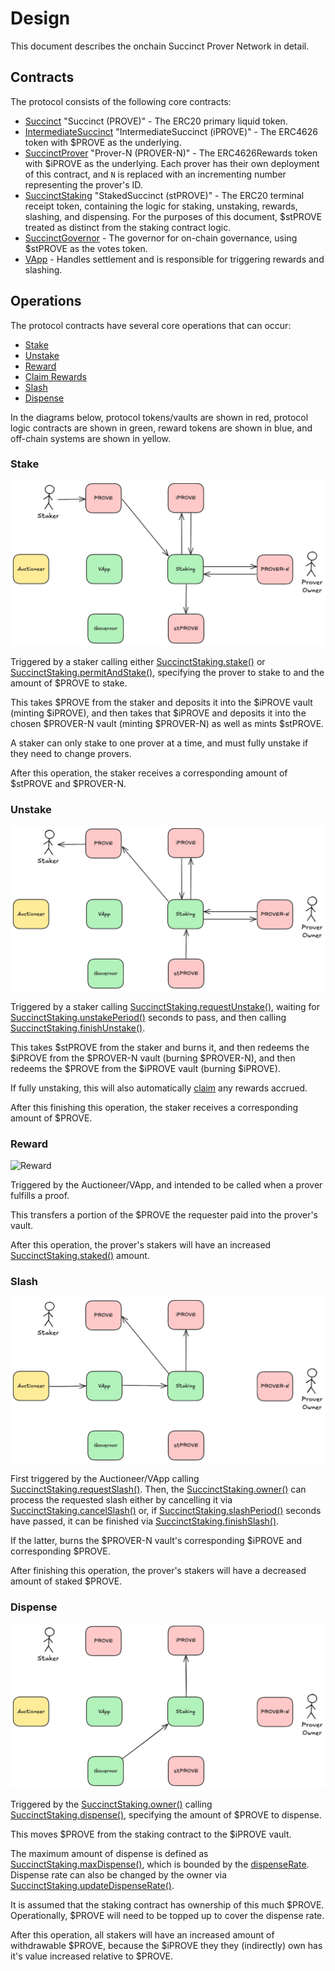 # Design

This document describes the onchain Succinct Prover Network in detail.

## Contracts

The protocol consists of the following core contracts:

* [Succinct](./src/tokens/Succinct.sol) "Succinct (PROVE)" - The ERC20 primary liquid token.
* [IntermediateSuccinct](./src/tokens/IntermediateSuccinct.sol) "IntermediateSuccinct (iPROVE)" - The ERC4626 token with $PROVE as the underlying.
* [SuccinctProver](./src/tokens/SuccinctProver.sol) "Prover-N (PROVER-N)" - The ERC4626Rewards token with $iPROVE as the underlying. Each prover has their own deployment of this contract, and `N` is replaced with an incrementing number representing the prover's ID.
* [SuccinctStaking](./src/SuccinctStaking.sol) "StakedSuccinct (stPROVE)" - The ERC20 terminal receipt token, containing the logic for staking, unstaking, rewards, slashing, and dispensing. For the purposes of this document, $stPROVE treated as distinct from the staking contract logic.
* [SuccinctGovernor](./src/SuccinctGovernor.sol) - The governor for on-chain governance, using $stPROVE as the votes token.
* [VApp](./src/mocks/MockVApp.sol) - Handles settlement and is responsible for triggering rewards and slashing.

## Operations

The protocol contracts have several core operations that can occur:

* [Stake](./#stake)
* [Unstake](./#unstake)
* [Reward](./#reward)
* [Claim Rewards](./#claim-rewards)
* [Slash](./#slash)
* [Dispense](./#dispense)

In the diagrams below, protocol tokens/vaults are shown in red, protocol logic contracts are shown in green, reward tokens are shown in blue, and off-chain systems are shown in yellow.

### Stake

![Stake](./media/stake.png)

Triggered by a staker calling either [SuccinctStaking.stake()](./src/SuccinctStaking.sol#L169) or [SuccinctStaking.permitAndStake()](./src/SuccinctStaking.sol#L179), specifying the prover to stake to and the amount of $PROVE to stake.

This takes $PROVE from the staker and deposits it into the $iPROVE vault (minting $iPROVE), and then takes that $iPROVE and deposits it into the chosen $PROVER-N vault (minting $PROVER-N) as well as mints $stPROVE.

A staker can only stake to one prover at a time, and must fully unstake if they need to change provers.

After this operation, the staker receives a corresponding amount of $stPROVE and $PROVER-N.

### Unstake

![Unstake](./media/unstake.png)

Triggered by a staker calling [SuccinctStaking.requestUnstake()](./src/SuccinctStaking.sol#L192), waiting for [SuccinctStaking.unstakePeriod()](./src/SuccinctStaking.sol#L94) seconds to pass, and then calling [SuccinctStaking.finishUnstake()](./src/SuccinctStaking.sol#L237).

This takes $stPROVE from the staker and burns it, and then redeems the $iPROVE from the $PROVER-N vault (burning $PROVER-N), and then redeems the $PROVE from the $iPROVE vault (burning $iPROVE).

If fully unstaking, this will also automatically [claim](./#claim-rewards) any rewards accrued.

After this finishing this operation, the staker receives a corresponding amount of $PROVE.

### Reward

![Reward](./media/reward.png)

Triggered by the Auctioneer/VApp, and intended to be called when a prover fulfills a proof.

This transfers a portion of the $PROVE the requester paid into the prover's vault.

After this operation, the prover's stakers will have an increased [SuccinctStaking.staked()](./src/SuccinctStaking.sol#L127) amount.

### Slash

![Slash](./media/slash.png)

First triggered by the Auctioneer/VApp calling [SuccinctStaking.requestSlash()](./src/SuccinctStaking.sol#L291). Then, the [SuccinctStaking.owner()](./src/SuccinctStaking.sol#L54) can process the requested slash either by cancelling it via [SuccinctStaking.cancelSlash()](./src/SuccinctStaking.sol#L315) or, if [SuccinctStaking.slashPeriod()](./src/SuccinctStaking.sol#L99) seconds have passed, it can be finished via [SuccinctStaking.finishSlash()](./src/SuccinctStaking.sol#L334).

If the latter, burns the $PROVER-N vault's corresponding $iPROVE and corresponding $PROVE.

After finishing this operation, the prover's stakers will have a decreased amount of staked $PROVE.

### Dispense

![Dispense](./media/dispense.png)

Triggered by the [SuccinctStaking.owner()](./src/SuccinctStaking.sol#L54) calling [SuccinctStaking.dispense()](./src/SuccinctStaking.sol#L363), specifying the amount of $PROVE to dispense.

This moves $PROVE from the staking contract to the $iPROVE vault.

The maximum amount of dispense is defined as [SuccinctStaking.maxDispense()](./src/SuccinctStaking.sol#L176), which is bounded by the [dispenseRate](./src/SuccinctStaking.sol#L66). Dispense rate can also be changed by the owner via [SuccinctStaking.updateDispenseRate()](./src/SuccinctStaking.sol#L383).

It is assumed that the staking contract has ownership of this much $PROVE. Operationally, $PROVE will need to be topped up to cover the dispense rate.

After this operation, all stakers will have an increased amount of withdrawable $PROVE, because the $iPROVE they they (indirectly) own has it's value increased relative to $PROVE.